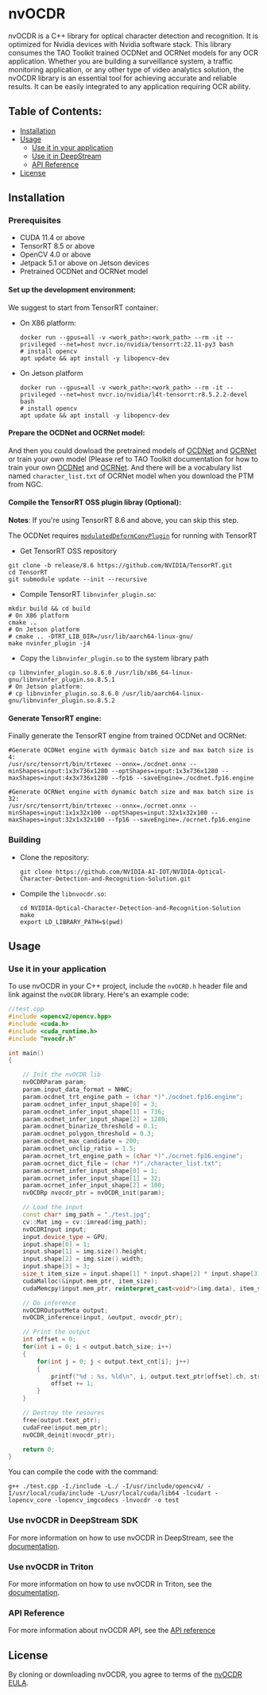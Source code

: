 # nvOCDR

nvOCDR is a C++ library for optical character detection and recognition. It is optimized for Nvidia devices with Nvidia software stack. 
This library consumes the TAO Toolkit trained OCDNet and OCRNet models for any OCR application.
Whether you are building a surveillance system, a traffic monitoring application, or any other type of video analytics solution, the nvOCDR library is an essential tool for achieving accurate and reliable results. It can be easily integrated to any application requiring OCR ability.

## Table of Contents:
- [Installation](#installation)
- [Usage](#usage)
    - [Use it in your application](#use-it-in-your-application)
    - [Use it in DeepStream](#use-nvocdr-in-deepstream-sdk)
    - [API Reference](#api-reference)
- [License](#license)

## Installation
### Prerequisites
- CUDA 11.4 or above
- TensorRT 8.5 or above
- OpenCV 4.0 or above
- Jetpack 5.1 or above on Jetson devices
- Pretrained OCDNet and OCRNet model

#### **Set up the development environment**:
We suggest to start from TensorRT container:

- On X86 platform:
    ```shell
    docker run --gpus=all -v <work_path>:<work_path> --rm -it --privileged --net=host nvcr.io/nvidia/tensorrt:22.11-py3 bash
    # install opencv
    apt update && apt install -y libopencv-dev
    ```
- On Jetson platform
    ```shell
    docker run --gpus=all -v <work_path>:<work_path> --rm -it --privileged --net=host nvcr.io/nvidia/l4t-tensorrt:r8.5.2.2-devel bash
    # install opencv
    apt update && apt install -y libopencv-dev
    ```

#### **Prepare the OCDNet and OCRNet model**:
And then you could dowload the pretrained models of [OCDNet](https://catalog.ngc.nvidia.com/orgs/nvidia/teams/tao/models/ocdnet) and [OCRNet](https://catalog.ngc.nvidia.com/orgs/nvidia/teams/tao/models/ocrnet) or train your own model (Please ref to TAO Toolkit documentation for how to train your own [OCDNet](https://docs.nvidia.com/tao/tao-toolkit/text/object_detection/ocd.html) and [OCRNet](https://docs.nvidia.com/tao/tao-toolkit/text/character_recognition/ocrnet.html). And there will be a vocabulary list named `character_list.txt` of OCRNet model when you download the PTM from NGC. 

#### **Compile the TensorRT OSS plugin libray (Optional)**:

**Notes**: If you're using TensorRT 8.6 and above, you can skip this step.

The OCDNet requires [`modulatedDeformConvPlugin`](https://github.com/NVIDIA/TensorRT/tree/release/8.6/plugin/modulatedDeformConvPlugin) for running with TensorRT

- Get TensorRT OSS repository
```shell
git clone -b release/8.6 https://github.com/NVIDIA/TensorRT.git
cd TensorRT
git submodule update --init --recursive
```

- Compile TensorRT `libnvinfer_plugin.so`:
```shell
mkdir build && cd build
# On X86 platform
cmake .. 
# On Jetson platform
# cmake .. -DTRT_LIB_DIR=/usr/lib/aarch64-linux-gnu/
make nvinfer_plugin -j4
```

- Copy the `libnvinfer_plugin.so` to the system library path
```shell
cp libnvinfer_plugin.so.8.6.0 /usr/lib/x86_64-linux-gnu/libnvinfer_plugin.so.8.5.1
# On Jetson platform:
# cp libnvinfer_plugin.so.8.6.0 /usr/lib/aarch64-linux-gnu/libnvinfer_plugin.so.8.5.2
```

#### **Generate TensorRT engine**:
Finally generate the TensorRT engine from trained OCDNet and OCRNet:
```shell
#Generate OCDNet engine with dynmaic batch size and max batch size is 4:
/usr/src/tensorrt/bin/trtexec --onnx=./ocdnet.onnx --minShapes=input:1x3x736x1280 --optShapes=input:1x3x736x1280 --maxShapes=input:4x3x736x1280 --fp16 --saveEngine=./ocdnet.fp16.engine

#Generate OCRNet engine with dynamic batch size and max batch size is 32:
/usr/src/tensorrt/bin/trtexec --onnx=./ocrnet.onnx --minShapes=input:1x1x32x100 --optShapes=input:32x1x32x100 --maxShapes=input:32x1x32x100 --fp16 --saveEngine=./ocrnet.fp16.engine
```

### Building

- Clone the repository:
    ```shell
    git clone https://github.com/NVIDIA-AI-IOT/NVIDIA-Optical-Character-Detection-and-Recognition-Solution.git
    ```

- Compile the `libnvocdr.so`:
    ```shell
    cd NVIDIA-Optical-Character-Detection-and-Recognition-Solution
    make
    export LD_LIBRARY_PATH=$(pwd)
    ```
## Usage

### Use it in your application

To use nvOCDR in your C++ project, include the `nvOCRD.h` header file and link against the `nvOCDR` library. Here's an example code:

```c++
//test.cpp
#include <opencv2/opencv.hpp>
#include <cuda.h>
#include <cuda_runtime.h>
#include "nvocdr.h"

int main()
{

    // Init the nvOCDR lib
    nvOCDRParam param;
    param.input_data_format = NHWC;
    param.ocdnet_trt_engine_path = (char *)"./ocdnet.fp16.engine";
    param.ocdnet_infer_input_shape[0] = 3;
    param.ocdnet_infer_input_shape[1] = 736;
    param.ocdnet_infer_input_shape[2] = 1280;
    param.ocdnet_binarize_threshold = 0.1;
    param.ocdnet_polygon_threshold = 0.3;
    param.ocdnet_max_candidate = 200;
    param.ocdnet_unclip_ratio = 1.5;
    param.ocrnet_trt_engine_path = (char *)"./ocrnet.fp16.engine";
    param.ocrnet_dict_file = (char *)"./character_list.txt";
    param.ocrnet_infer_input_shape[0] = 1;
    param.ocrnet_infer_input_shape[1] = 32;
    param.ocrnet_infer_input_shape[2] = 100;
    nvOCDRp nvocdr_ptr = nvOCDR_init(param);

    // Load the input
    const char* img_path = "./test.jpg";
    cv::Mat img = cv::imread(img_path);
    nvOCDRInput input;
    input.device_type = GPU;
    input.shape[0] = 1;
    input.shape[1] = img.size().height;
    input.shape[2] = img.size().width;
    input.shape[3] = 3;
    size_t item_size = input.shape[1] * input.shape[2] * input.shape[3] * sizeof(uchar);
    cudaMalloc(&input.mem_ptr, item_size);
    cudaMemcpy(input.mem_ptr, reinterpret_cast<void*>(img.data), item_size, cudaMemcpyHostToDevice);

    // Do inference
    nvOCDROutputMeta output;
    nvOCDR_inference(input, &output, nvocdr_ptr);

    // Print the output
    int offset = 0;
    for(int i = 0; i < output.batch_size; i++)
    {
        for(int j = 0; j < output.text_cnt[i]; j++)
        {
            printf("%d : %s, %ld\n", i, output.text_ptr[offset].ch, strlen(output.text_ptr[offset].ch));
            offset += 1;
        }
    }

    // Destroy the resoures
    free(output.text_ptr);
    cudaFree(input.mem_ptr);
    nvOCDR_deinit(nvocdr_ptr);

    return 0;
}
```

You can compile the code with the command:
```shell
g++ ./test.cpp -I./include -L./ -I/usr/include/opencv4/ -I/usr/local/cuda/include -L/usr/local/cuda/lib64 -lcudart -lopencv_core -lopencv_imgcodecs -lnvocdr -o test
```

### Use nvOCDR in DeepStream SDK

For more information on how to use nvOCDR in DeepStream, see the [documentation](https://docs.nvidia.com/tao/tao-toolkit/text/ds_tao/nvocdr_ds.html).

### Use nvOCDR in Triton

For more information on how to use nvOCDR in Triton, see the [documentation](./triton/README.md).

### API Reference

For more information about nvOCDR API, see the [API reference](doc/nvOCDR.md)

## License

By cloning or downloading nvOCDR, you agree to terms of the [nvOCDR EULA](./LICENSE).
